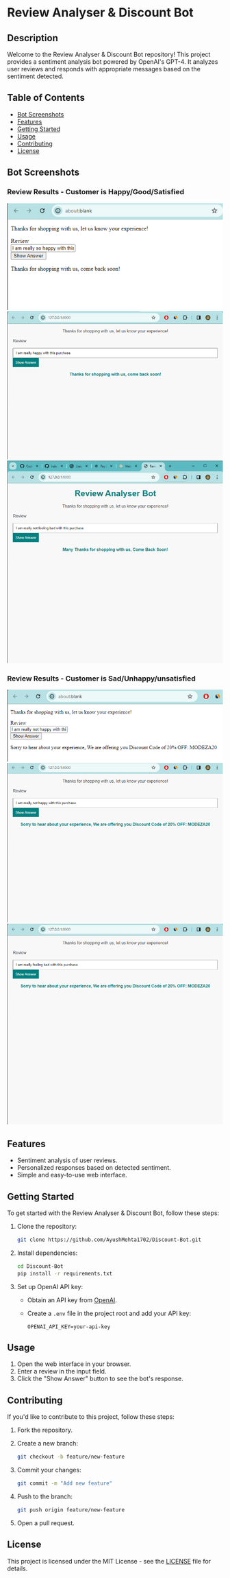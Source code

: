 # Review Analyser & Discount Bot

## Description

Welcome to the Review Analyser & Discount Bot repository! This project provides a sentiment analysis bot powered by OpenAI's GPT-4. It analyzes user reviews and responds with appropriate messages based on the sentiment detected.

## Table of Contents
- [Bot Screenshots](#bot-screenshots)
- [Features](#features)
- [Getting Started](#getting-started)
- [Usage](#usage)
- [Contributing](#contributing)
- [License](#license)

## Bot Screenshots
### Review Results - Customer is Happy/Good/Satisfied
![Happy 01](results/Happy_1.png)
![Happy 02](results/Happy_2.png)
![Happy 03](results/Happy_3.png)
### Review Results - Customer is Sad/Unhappy/unsatisfied
![Sad 01](results/Sad_1.png)
![Sad 02](results/Sad_2.png)
![Sad 03](results/Sad_3.png)

## Features

- Sentiment analysis of user reviews.
- Personalized responses based on detected sentiment.
- Simple and easy-to-use web interface.

## Getting Started

To get started with the Review Analyser & Discount Bot, follow these steps:

1. Clone the repository:

    ```bash
    git clone https://github.com/AyushMehta1702/Discount-Bot.git
    ```

2. Install dependencies:

    ```bash
    cd Discount-Bot
    pip install -r requirements.txt
    ```

3. Set up OpenAI API key:

    - Obtain an API key from [OpenAI](https://platform.openai.com/signup).
    - Create a `.env` file in the project root and add your API key:

        ```env
        OPENAI_API_KEY=your-api-key
        ```
## Usage

1. Open the web interface in your browser.
2. Enter a review in the input field.
3. Click the "Show Answer" button to see the bot's response.

## Contributing

If you'd like to contribute to this project, follow these steps:

1. Fork the repository.
2. Create a new branch:

    ```bash
    git checkout -b feature/new-feature
    ```

3. Commit your changes:

    ```bash
    git commit -m "Add new feature"
    ```

4. Push to the branch:

    ```bash
    git push origin feature/new-feature
    ```

5. Open a pull request.

## License

This project is licensed under the MIT License - see the [LICENSE](LICENSE) file for details.


